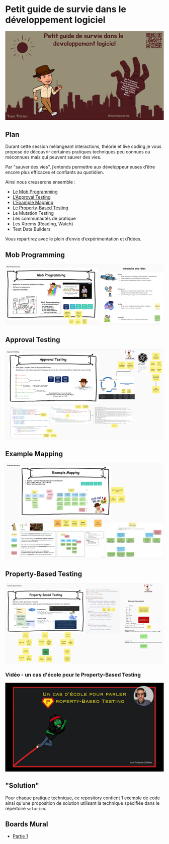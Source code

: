 # Petit guide de survie dans le développement logiciel
![Approval Testing by Example](img/guide-de-survie.webp)

## Plan
Durant cette session mélangeant interactions, théorie et live coding je vous propose de découvrir certaines pratiques techniques peu connues ou méconnues mais qui peuvent sauver des vies.

Par "sauver des vies", j’entends permettre aux développeur·euses d’être encore plus efficaces et confiants au quotidien.

Ainsi nous creuserons ensemble :
- [Le Mob Programming](#mob-programming)
- [L’Approval Testing](#approval-testing)
- [L’Example Mapping](#example-mapping)
- [Le Property-Based Testing](#property-based-testing)
- Le Mutation Testing
- Les communautés de pratique
- Les Xtrems (Reading, Watch)
- Test Data Builders

Vous repartirez avec le plein d’envie d’expérimentation et d’idées.

## Mob Programming
![Mob Programming](img/mob-programming.webp)

## Approval Testing
![Approval Testing](img/approval-testing.webp)

## Example Mapping
![Example Mapping](img/example-mapping.webp)

## Property-Based Testing
![Property-Based Testing](img/pbt.webp)

### Vidéo - un cas d'école pour le Property-Based Testing
[![A case study for PBT](img/use-case-pbt-video.webp)](https://youtu.be/cuJQalf-tps "A case study for Property-Based Testing")

## "Solution"
Pour chaque pratique technique, ce repository contient 1 exemple de code ainsi qu'une proposition de solution utilisant la technique spécifiée dans le répertoire `solution`.

## Boards Mural
- [Partie 1](files/mural-partie1.pdf)